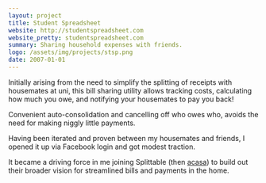 ```yaml
---
layout: project
title: Student Spreadsheet
website: http://studentspreadsheet.com
website_pretty: studentspreadsheet.com
summary: Sharing household expenses with friends.
logo: /assets/img/projects/stsp.png
date: 2007-01-01
---
```


Initially arising from the need to simplify the splitting of receipts with housemates at uni, this bill sharing utility allows tracking costs, calculating how much you owe, and notifying your housemates to pay you back!

Convenient auto-consolidation and cancelling off who owes who, avoids the need for making niggly little payments.

Having been iterated and proven between my housemates and friends, I opened it up via Facebook login and got modest traction.

It became a driving force in me joining Splittable (then [acasa](https://www.helloacasa.com/)) to build out their broader vision for streamlined bills and payments in the home.
